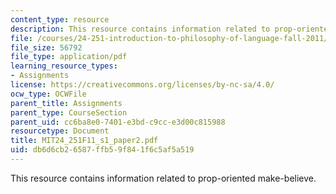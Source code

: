 ```yaml
---
content_type: resource
description: This resource contains information related to prop-oriented make-believe.
file: /courses/24-251-introduction-to-philosophy-of-language-fall-2011/db6d6cb26587ffb59f841f6c5af5a519_MIT24_251F11_s1_paper2.pdf
file_size: 56792
file_type: application/pdf
learning_resource_types:
- Assignments
license: https://creativecommons.org/licenses/by-nc-sa/4.0/
ocw_type: OCWFile
parent_title: Assignments
parent_type: CourseSection
parent_uid: cc6ba8e0-7401-e3bd-c9cc-e3d00c815988
resourcetype: Document
title: MIT24_251F11_s1_paper2.pdf
uid: db6d6cb2-6587-ffb5-9f84-1f6c5af5a519
---
```

This resource contains information related to prop-oriented make-believe.
